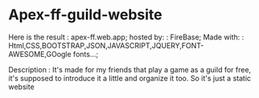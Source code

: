 # Apex-ff-guild-website

Here is the result  : apex-ff.web.app;
hosted by:          : FireBase;
Made with:          : Html,CSS,BOOTSTRAP,JSON,JAVASCRIPT,JQUERY,FONT-AWESOME,GOogle fonts...;


Description         : It's made for my friends that play a game as a guild for free, it's supposed to introduce it a little and organize it too. So it's just a static website
